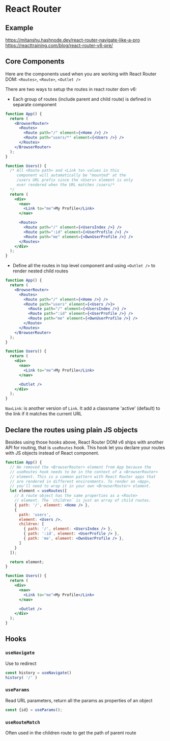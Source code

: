 # React Router

## Example

<https://mitanshu.hashnode.dev/react-router-navigate-like-a-pro>
<https://reacttraining.com/blog/react-router-v6-pre/>

## Core Components

Here are the components used when you are working with React Router DOM: `<Routes>`, `<Route>`, `<Outlet />`

There are two ways to setup the routes in react router dom v6:

+ Each group of routes (include parent and child route) is defined in separate component

```jsx
function App() {
  return (
    <BrowserRouter>
      <Routes>
        <Route path="/" element={<Home />} />
        <Route path="users/*" element={<Users />} />
      </Routes>
    </BrowserRouter>
  );
}

function Users() {
  /* All <Route path> and <Link to> values in this
     component will automatically be "mounted" at the
     /users URL prefix since the <Users> element is only
     ever rendered when the URL matches /users/*
  */
  return (
    <div>
      <nav>
        <Link to="me">My Profile</Link>
      </nav>

      <Routes>
        <Route path="/" element={<UsersIndex />} />
        <Route path=":id" element={<UserProfile />} />
        <Route path="me" element={<OwnUserProfile />} />
      </Routes>
    </div>
  );
}
```

+ Define all the routes in top level component and using `<Outlet />` to render nested child routes

```jsx
function App() {
  return (
    <BrowserRouter>
      <Routes>
        <Route path="/" element={<Home />} />
        <Route path="users" element={<Users />}>
          <Route path="/" element={<UsersIndex />} />
          <Route path=":id" element={<UserProfile />} />
          <Route path="me" element={<OwnUserProfile />} />
        </Route>
      </Routes>
    </BrowserRouter>
  );
}

function Users() {
  return (
    <div>
      <nav>
        <Link to="me">My Profile</Link>
      </nav>

      <Outlet />
    </div>
  );
}

```

`NavLink`: is another version of `Link`. It add a classname 'active' (default) to the link if it matches the current URL

## Declare the routes using plain JS objects

Besides using those hooks above, React Router DOM v6 ships with another API for routing, that is `useRoutes` hook. This hook let you declare your routes with JS objects instead of React component.

```jsx
function App() {
  // We removed the <BrowserRouter> element from App because the
  // useRoutes hook needs to be in the context of a <BrowserRouter>
  // element. This is a common pattern with React Router apps that
  // are rendered in different environments. To render an <App>,
  // you'll need to wrap it in your own <BrowserRouter> element.
  let element = useRoutes([
    // A route object has the same properties as a <Route>
    // element. The `children` is just an array of child routes.
    { path: '/', element: <Home /> },
    {
      path: 'users',
      element: <Users />,
      children: [
        { path: '/', element: <UsersIndex /> },
        { path: ':id', element: <UserProfile /> },
        { path: 'me', element: <OwnUserProfile /> },
      ]
    }
  ]);

  return element;
}

function Users() {
  return (
    <div>
      <nav>
        <Link to="me">My Profile</Link>
      </nav>

      <Outlet />
    </div>
  );
}
```

## Hooks

### `useNavigate`

Use to redirect
```js
const history = useNavigate()
history( '/' )
```

### `useParams`

Read URL parameters, return all the params as properties of an object
```js
const {id} = useParams();
```

### `useRouteMatch`

Often used in the children route to get the path of parent route